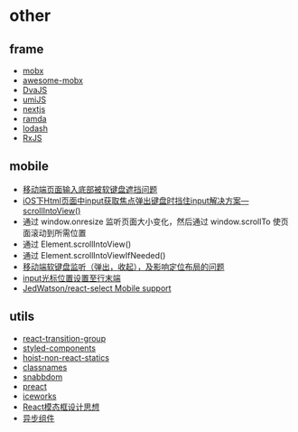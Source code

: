 # other

## frame

- [mobx](https://github.com/mobxjs/mobx)
- [awesome-mobx](https://github.com/mobxjs/awesome-mobx)
- [DvaJS](https://dvajs.com/)
- [umiJS](https://umijs.org/zh/)
- [nextjs](https://nextjs.org/)
- [ramda](http://ramda.cn/docs/)
- [lodash](https://www.lodashjs.com/)
- [RxJS](https://cn.rx.js.org/)

## mobile

- [移动端页面输入底部被软键盘遮挡问题](https://www.cnblogs.com/dongcanliang/p/7383508.html)
- [iOS下Html页面中input获取焦点弹出键盘时挡住input解决方案—scrollIntoView()](https://www.cnblogs.com/wx1993/p/6059668.html)
- 通过 window.onresize 监听页面大小变化，然后通过 window.scrollTo 使页面滚动到所需位置
- 通过 Element.scrollIntoView()
- 通过 Element.scrollIntoViewIfNeeded()
- [移动端软键盘监听（弹出，收起），及影响定位布局的问题](https://www.cnblogs.com/wangyihong/p/7514304.html)
- [input光标位置设置至行末端](https://blog.csdn.net/shuanger112/article/details/81704208)
- [JedWatson/react-select Mobile support](https://github.com/JedWatson/react-select/issues/2692)

## utils

- [react-transition-group](https://github.com/reactjs/react-transition-group)
- [styled-components](https://github.com/styled-components/styled-components)
- [hoist-non-react-statics](https://github.com/mridgway/hoist-non-react-statics)
- [classnames](https://github.com/JedWatson/classnames)
- [snabbdom](https://github.com/snabbdom/snabbdom)
- [preact](https://github.com/developit/preact/)
- [iceworks](https://alibaba.github.io/ice/iceworks)
- [React模态框设计思想](https://www.vq0599.com/article/2017/1111.html)
- [异步组件](https://segmentfault.com/a/1190000009820646)
